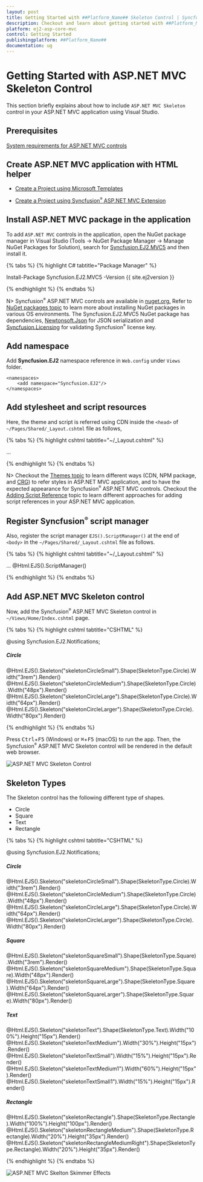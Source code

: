 ```yaml
---
layout: post
title: Getting Started with ##Platform_Name## Skeleton Control | Syncfusion
description: Checkout and learn about getting started with ##Platform_Name## Skeleton control of Syncfusion Essential JS 2 and more details.
platform: ej2-asp-core-mvc
control: Getting Started
publishingplatform: ##Platform_Name##
documentation: ug
---
```



# Getting Started with ASP.NET MVC Skeleton Control

This section briefly explains about how to include `ASP.NET MVC Skeleton` control in your ASP.NET MVC application using Visual Studio.

## Prerequisites

[System requirements for ASP.NET MVC controls](https://ej2.syncfusion.com/aspnetmvc/documentation/system-requirements)

## Create ASP.NET MVC application with HTML helper

* [Create a Project using Microsoft Templates](https://learn.microsoft.com/en-us/aspnet/mvc/overview/getting-started/introduction/getting-started#create-your-first-app)

* [Create a Project using Syncfusion<sup style="font-size:70%">&reg;</sup> ASP.NET MVC Extension](https://ej2.syncfusion.com/aspnetmvc/documentation/getting-started/project-template)

## Install ASP.NET MVC package in the application

To add `ASP.NET MVC` controls in the application, open the NuGet package manager in Visual Studio (Tools → NuGet Package Manager → Manage NuGet Packages for Solution), search for [Syncfusion.EJ2.MVC5](https://www.nuget.org/packages/Syncfusion.EJ2.MVC5) and then install it.

{% tabs %}
{% highlight C# tabtitle="Package Manager" %}

Install-Package Syncfusion.EJ2.MVC5 -Version {{ site.ej2version }}

{% endhighlight %}
{% endtabs %}

N> Syncfusion<sup style="font-size:70%">&reg;</sup> ASP.NET MVC controls are available in [nuget.org.](https://www.nuget.org/packages?q=syncfusion.EJ2) Refer to [NuGet packages topic](https://ej2.syncfusion.com/aspnetmvc/documentation/nuget-packages) to learn more about installing NuGet packages in various OS environments. The Syncfusion.EJ2.MVC5 NuGet package has dependencies, [Newtonsoft.Json](https://www.nuget.org/packages/Newtonsoft.Json/) for JSON serialization and [Syncfusion.Licensing](https://www.nuget.org/packages/Syncfusion.Licensing/) for validating Syncfusion<sup style="font-size:70%">&reg;</sup> license key.

## Add namespace

Add **Syncfusion.EJ2** namespace reference in `Web.config` under `Views` folder.

```
<namespaces>
    <add namespace="Syncfusion.EJ2"/>
</namespaces>
```

## Add stylesheet and script resources

Here, the theme and script is referred using CDN inside the `<head>` of `~/Pages/Shared/_Layout.cshtml` file as follows,

{% tabs %}
{% highlight cshtml tabtitle="~/_Layout.cshtml" %}

<head>
    ...
    <!-- Syncfusion ASP.NET MVC controls styles -->
    <link rel="stylesheet" href="https://cdn.syncfusion.com/ej2/{{ site.ej2version }}/fluent.css" />
    <!-- Syncfusion ASP.NET MVC controls scripts -->
    <script src="https://cdn.syncfusion.com/ej2/{{ site.ej2version }}/dist/ej2.min.js"></script>
</head>

{% endhighlight %}
{% endtabs %}

N> Checkout the [Themes topic](https://ej2.syncfusion.com/aspnetmvc/documentation/appearance/theme) to learn different ways (CDN, NPM package, and [CRG](https://ej2.syncfusion.com/aspnetmvc/documentation/common/custom-resource-generator)) to refer styles in ASP.NET MVC application, and to have the expected appearance for Syncfusion<sup style="font-size:70%">&reg;</sup> ASP.NET MVC controls. Checkout the [Adding Script Reference](https://ej2.syncfusion.com/aspnetmvc/documentation/common/adding-script-references) topic to learn different approaches for adding script references in your ASP.NET MVC application.

## Register Syncfusion<sup style="font-size:70%">&reg;</sup> script manager

Also, register the script manager `EJS().ScriptManager()` at the end of `<body>` in the `~/Pages/Shared/_Layout.cshtml` file as follows.

{% tabs %}
{% highlight cshtml tabtitle="~/_Layout.cshtml" %}

<body>
...
    <!-- Syncfusion ASP.NET MVC Script Manager -->
    @Html.EJS().ScriptManager()
</body>

{% endhighlight %}
{% endtabs %}

## Add ASP.NET MVC Skeleton control

Now, add the Syncfusion<sup style="font-size:70%">&reg;</sup> ASP.NET MVC Skeleton control in `~/Views/Home/Index.cshtml` page.

{% tabs %}
{% highlight cshtml tabtitle="CSHTML" %}

@using Syncfusion.EJ2.Notifications;

<div class="col-sm-6">
    <h5>Circle</h5>
    @Html.EJS().Skeleton("skeletonCircleSmall").Shape(SkeletonType.Circle).Width("3rem").Render()
    @Html.EJS().Skeleton("skeletonCircleMedium").Shape(SkeletonType.Circle).Width("48px").Render()
    @Html.EJS().Skeleton("skeletonCircleLarge").Shape(SkeletonType.Circle).Width("64px").Render()
    @Html.EJS().Skeleton("skeletonCircleLarger").Shape(SkeletonType.Circle).Width("80px").Render()
</div>

{% endhighlight %}
{% endtabs %}

Press <kbd>Ctrl</kbd>+<kbd>F5</kbd> (Windows) or <kbd>⌘</kbd>+<kbd>F5</kbd> (macOS) to run the app. Then, the Syncfusion<sup style="font-size:70%">&reg;</sup> ASP.NET MVC Skeleton control will be rendered in the default web browser.

![ASP.NET MVC Skeleton Control](images/skeleton-control.png)

## Skeleton Types

The Skeleton control has the following different type of shapes.

* Circle
* Square
* Text
* Rectangle

{% tabs %}
{% highlight cshtml tabtitle="CSHTML" %}

@using Syncfusion.EJ2.Notifications;

<div class="row skeleton-default">
    <div class="col-sm-6">
        <h5>Circle</h5>
        @Html.EJS().Skeleton("skeletonCircleSmall").Shape(SkeletonType.Circle).Width("3rem").Render()
        @Html.EJS().Skeleton("skeletonCircleMedium").Shape(SkeletonType.Circle).Width("48px").Render()
        @Html.EJS().Skeleton("skeletonCircleLarge").Shape(SkeletonType.Circle).Width("64px").Render()
        @Html.EJS().Skeleton("skeletonCircleLarger").Shape(SkeletonType.Circle).Width("80px").Render()
    </div>
    <div class="col-sm-6">
        <h5>Square</h5>
        @Html.EJS().Skeleton("skeletonSquareSmall").Shape(SkeletonType.Square).Width("3rem").Render()
        @Html.EJS().Skeleton("skeletonSquareMedium").Shape(SkeletonType.Square).Width("48px").Render()
        @Html.EJS().Skeleton("skeletonSquareLarge").Shape(SkeletonType.Square).Width("64px").Render()
        @Html.EJS().Skeleton("skeletonSquareLarger").Shape(SkeletonType.Square).Width("80px").Render()
    </div>
</div>
<div class="row skeleton-default">
    <div class="col-sm-6">
        <h5>Text</h5>
        @Html.EJS().Skeleton("skeletonText").Shape(SkeletonType.Text).Width("100%").Height("15px").Render()
        @Html.EJS().Skeleton("skeletonTextMedium").Width("30%").Height("15px").Render()
        <br />
        @Html.EJS().Skeleton("skeletonTextSmall").Width("15%").Height("15px").Render()
        <br />
        @Html.EJS().Skeleton("skeletonTextMedium1").Width("60%").Height("15px").Render()
        <br />
        @Html.EJS().Skeleton("skeletonTextSmall1").Width("15%").Height("15px").Render()
    </div>
    <div class="col-sm-6">
        <h5>Rectangle</h5>
        @Html.EJS().Skeleton("skeletonRectangle").Shape(SkeletonType.Rectangle).Width("100%").Height("100px").Render()
        @Html.EJS().Skeleton("skeletonRectangleMedium").Shape(SkeletonType.Rectangle).Width("20%").Height("35px").Render()
        @Html.EJS().Skeleton("skeletonRectangleMediumRight").Shape(SkeletonType.Rectangle).Width("20%").Height("35px").Render()
    </div>
</div>

{% endhighlight %}
{% endtabs %}

![ASP.NET MVC Skelton Skimmer Effects](images/skeleton-skimmer-effects.png)